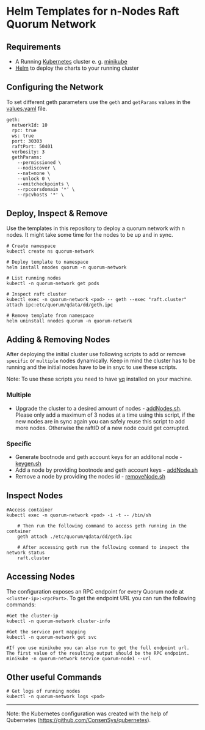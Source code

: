 # Helm Templates for n-Nodes Raft Quorum Network

## Requirements
- A Running [Kubernetes](https://kubernetes.io/) cluster e. g. [minikube](https://minikube.sigs.k8s.io/docs/start/)
- [Helm](https://helm.sh/) to deploy the charts to your running cluster

## Configuring the Network
To set different geth parameters use the `geth` and `getParams` values in the [values.yaml](quorum/values.yaml) file.
```
geth:
  networkId: 10
  rpc: true
  ws: true 
  port: 30303
  raftPort: 50401
  verbosity: 3
  gethParams: 
    --permissioned \
    --nodiscover \
    --nat=none \
    --unlock 0 \
    --emitcheckpoints \
    --rpccorsdomain '*' \
    --rpcvhosts '*' \
```

## Deploy, Inspect & Remove
Use the templates in this repository to deploy a quorum network with n nodes. It might take some time for the nodes to be up and in sync.
```
# Create namespace
kubectl create ns quorum-network

# Deploy template to namespace
helm install nnodes quorum -n quorum-network

# List running nodes 
kubectl -n quorum-network get pods

# Inspect raft cluster
kubectl exec -n quorum-network <pod> -- geth --exec "raft.cluster" attach ipc:etc/quorum/qdata/dd/geth.ipc

# Remove template from namespace
helm uninstall nnodes quorum -n quorum-network
```

## Adding & Removing Nodes
After deploying the initial cluster use following scripts to add or remove `specific` or `multiple` nodes dynamically. Keep in mind the cluster has to be running and the initial nodes have to be in snyc to use these scripts.

Note: To use these scripts you need to have [yq](https://github.com/mikefarah/yq) installed on your machine.

### Multiple
- Upgrade the cluster to a desired amount of nodes - [addNodes.sh](quorum/scripts/addNodes.sh). Please only add a maximum of 3 nodes at a time using this script, if the new nodes are in sync again you can safely reuse this script to add more nodes. Otherwise the raftID of a new node could get corrupted. 

### Specific
- Generate bootnode and geth account keys for an additonal node - [keygen.sh](quorum/scripts/keygen.sh)
- Add a node by providing bootnode and geth account keys - [addNode.sh](quorum/scripts/addNode.sh)  
- Remove a node by providing the nodes id - [removeNode.sh](quorum/scripts/removeNode.sh)

## Inspect Nodes
```
#Access container
kubectl exec -n quorum-network <pod> -i -t -- /bin/sh

    # Then run the following command to access geth running in the container 
    geth attach ./etc/quorum/qdata/dd/geth.ipc

    # After accessing geth run the following command to inspect the network status
    raft.cluster
```

## Accessing Nodes
The configuration exposes an RPC endpoint for every Quorum node at `<cluster-ip>:<rpcPort>`. To get the endpoint URL you can run the following commands:
```
#Get the cluster-ip
kubectl -n quorum-network cluster-info 

#Get the service port mapping
kubectl -n quorum-network get svc

#If you use minikube you can also run to get the full endpoint url. The first value of the resulting output should be the RPC endpoint. 
minikube -n quorum-network service quorum-node1 --url
```

## Other useful Commands
```
# Get logs of running nodes 
kubectl -n quorum-network logs <pod>
```
---
Note: the Kubernetes configuration was created with the help of Qubernetes (https://github.com/ConsenSys/qubernetes).